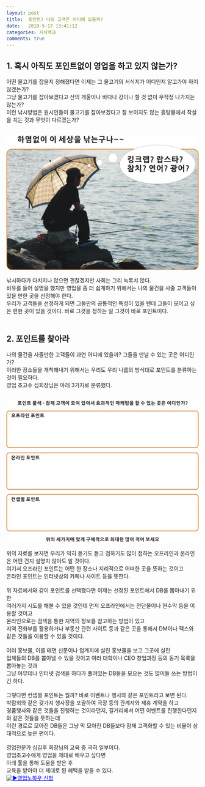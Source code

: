 ```yaml
---
layout: post
title:  포인트) 나의 고객은 어디에 있을까?
date:   2018-5-17 13:41:12
categories: 지식백과
comments: true
---
```



<h2>1. 혹시 아직도 포인트없이 영업을 하고 있지 않는가?</h2><p>어떤 물고기를 잡을지 정해졌다면 이제는 그 물고기의 서식지가 어디인지 알고가야 하지 않겠는가?<br>그냥 물고기를 잡아보겠다고 산의 개울이나 바다나 강이나 할 것 없이 무작정 나가지는 않는가?<br>이런 낚시방법은 원시인들이 물고기를 잡아보겠다고 잘 보이지도 않는 흙탕물에서 작살을 치는 것과 무엇이 다르겠는가?


<br><img class="image" src="/images/111111dfdf.png" alt=""/><br>


낚시하다가 다치지나 않으면 괜찮겠지만 사회는 그리 녹록치 않다.<br>비유를 들어 설명을 했지만 영업을 좀 더 쉽게하기 위해서는 나의 물건을 사줄 고객들이 있을 만한 곳을 선정해야 한다.<br>우리가 고객들을 선정하게 되면 그들만의 공통적인 특성이 있을 텐데 그들이 모이고 싶은 편한 곳이 있을 것이다. 바로 그것을 정하는 일 그것이 바로 포인트이다.<br> &nbsp;</p><h2>2. 포인트를 찾아라</h2><p>나의 물건을 사줄만한 고객들이 과연 어디에 있을까? 그들을 만날 수 있는 곳은 어디인가?<br>이러한 장소들을 개척해내기 위해서는 우리도 우리 나름의 방식대로 포인트를 분류하는 것이 필요하다.<br>영업 초고수 심회장님은 아래 3가지로 분류했다.



<br><img class="image" src="/images/2222dsfdgfg.png" alt=""/><br>

위의 자료를 보자면 우리가 익히 듣기도 듣고 접하기도 많이 접하는 오프라인과 온라인은 어떤 건지 설명치 않아도 알 것이다.<br>여기서 오프라인 포인트는 어떤 한 장소나 지리적으로 어떠한 곳을 뜻하는 것이고<br> 온라인 포인트는 인터넷상의 카페나 사이트 등을 뜻한다.<br> &nbsp;<br>위 자료에서와 같이 포인트를 선택했다면 이제는 선정된 포인트에서 DB를 뽑아내기 위한<br> 여러가지 시도를 해볼 수 있을 것인데 먼저 오프라인에서는 전단물이나 현수막 등을 이용할 것이고<br> 온라인으로는 검색을 통한 지역의 정보를 참고하는 방법이 있고<br> 지역 전화부를 활용하거나 부동산 관련 사이트 등과 같은 곳을 통해서 DM이나 팩스와 같은 것들을 이용할 수 있을 것이다.<br> &nbsp;<br>여러 홍보물, 이를 테면 신문이나 업계지에 실린 홍보물을 보고 그곳에 실린<br> 업체들의 DB를 뽑아낼 수 있을 것이고 여러 대학이나 CEO 창업과정 등의 동기 목록을 뽑아놓는 것과<br> 그냥 아무데나 인터넷 검색을 하다가 풀려있는 DB들을 모으는 것도 많이들 쓰는 방법이긴 하다.<br> &nbsp;<br>그렇다면 컨셉별 포인트는 뭘까? 바로 이벤트나 행사와 같은 포인트라고 보면 된다.<br>박람회와 같은 갖가지 행사장을 포괄하여 극장 등의 관계자와 제휴 계약을 하고<br> 경품행사와 같은 것들을 진행하는 것이라던지, 길거리에서 어떤 이벤트를 진행한다던지와 같은 것들을 뜻하는데<br> 이런 경로로 모아진 DB들은 그냥 막 모아진 DB들보다 잠재 고객화할 수 있는 비율이 상대적으로 높은 편이다.<br> &nbsp;<br>영업전문가 심길후 회장님의 교육 중 극히 일부이다.<br>영업초고수에게 영업을 제대로 배우고 싶다면<br> 아래 툴을 통해 도움을 받은 후<br> 교육을 받아야 더 제대로 된 혜택을 받을 수 있다.<br><span style="color: rgb(0, 0, 255);"><a style="color: rgb(0, 0, 255);" href="https://www.leeseungju.com/auto-sales-process"><img class="emoji" draggable="false" alt="▶" src="https://s.w.org/images/core/emoji/11/svg/25b6.svg"><u>영업노하우 신청</u></a></span></p>